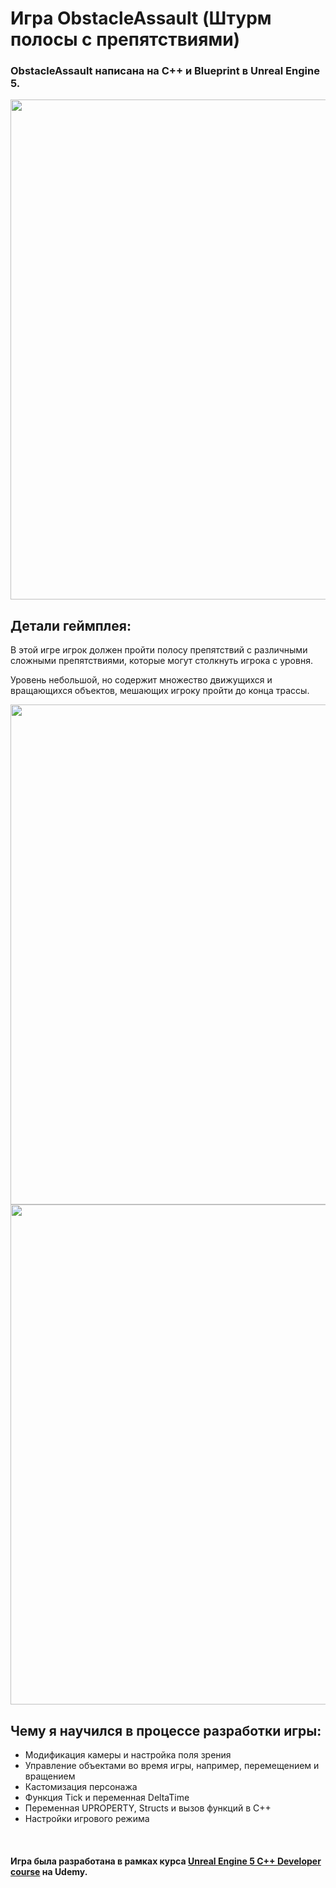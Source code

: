 # Игра ObstacleAssault (Штурм полосы с препятствиями)

### ObstacleAssault написана на  C++ и Blueprint в Unreal Engine 5. 

<img src="https://github.com/Romandre/ObstacleAssault_UE5/blob/943d2666556eabe8cc35641a0ee937dbe977e674/Images/ObstacleAssaultLevel.gif" width="800" />
<br />

## Детали геймплея:

В этой игре игрок должен пройти полосу препятствий с различными сложными препятствиями, которые могут столкнуть игрока с уровня.

Уровень небольшой, но содержит множество движущихся и вращающихся объектов, мешающих игроку пройти до конца трассы.

<img src="https://github.com/Romandre/ObstacleAssault_UE5/blob/943d2666556eabe8cc35641a0ee937dbe977e674/Images/FirstObstaclesCourse.gif" width="800" />

<img src="https://github.com/Romandre/ObstacleAssault_UE5/blob/943d2666556eabe8cc35641a0ee937dbe977e674/Images/LastObstaclesCourse.gif" width="800" />
<br />

## Чему я научился в процессе разработки игры:

- Модификация камеры и настройка поля зрения
- Управление объектами во время игры, например, перемещением и вращением
- Кастомизация персонажа
- Функция Tick и переменная DeltaTime
- Переменная UPROPERTY, Structs и вызов функций в C++
- Настройки игрового режима
<br />

#### Игра была разработана в рамках курса [Unreal Engine 5 C++ Developer course](https://www.udemy.com/course/unrealcourse/) на Udemy.
<br />
